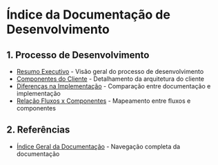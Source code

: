 # Índice da Documentação de Desenvolvimento

## 1. Processo de Desenvolvimento
- [Resumo Executivo](resumo_executivo.md) - Visão geral do processo de desenvolvimento
- [Componentes do Cliente](componentes_cliente.md) - Detalhamento da arquitetura do cliente
- [Diferenças na Implementação](diferencas_implementacao.md) - Comparação entre documentação e implementação
- [Relação Fluxos x Componentes](fluxos_componentes.md) - Mapeamento entre fluxos e componentes

## 2. Referências
- [Índice Geral da Documentação](../indice_geral.md) - Navegação completa da documentação
